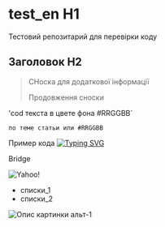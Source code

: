 # test_en H1

Тестовий репозитарий для перевірки коду

## Заголовок H2

> СНоска для додаткової інформації
>
> Продовження сноски

'cod текста в цвете фона #RRGGBB`



`по теме статьи или #RRGGBB`

Пример кода
[![Typing SVG](https://readme-typing-svg.herokuapp.com?color=%2336BCF7&lines=Computer+science+student)](https://git.io/typing-svg)


Bridge 

![Yahoo!](https://img.shields.io/badge/Yahoo!-6001D2?style=for-the-badge&logo=Yahoo!&logoColor=yellow)

* списки_1
* списки_2

![Опис картинки альт-1](https://e7.pngegg.com/pngimages/410/94/png-clipart-creativity-idea-marketing-design-thinking-learning-communicating-for-life-christian-stewardship-in-co-service-innovation.png)
